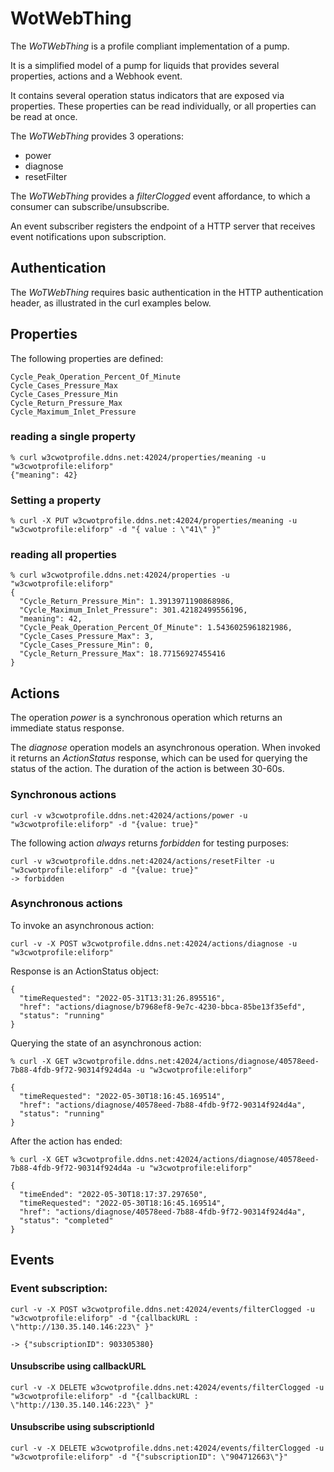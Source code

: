 
# WotWebThing

The *WoTWebThing* is a profile compliant implementation of a pump.

It is a simplified model of a pump for liquids that provides several properties, actions and a Webhook event.

It contains several operation status indicators that are exposed via properties.
These properties can be read individually, or all properties can be read at once.

The *WoTWebThing* provides 3 operations:
- power
- diagnose
- resetFilter

The *WoTWebThing* provides a *filterClogged* event affordance, to which a consumer can subscribe/unsubscribe.

An event subscriber registers the endpoint of a HTTP server that receives event notifications upon subscription.

## Authentication

The *WoTWebThing* requires basic authentication in the HTTP authentication header, as illustrated in the curl examples below.

## Properties

The following properties are defined:

```
Cycle_Peak_Operation_Percent_Of_Minute
Cycle_Cases_Pressure_Max
Cycle_Cases_Pressure_Min
Cycle_Return_Pressure_Max
Cycle_Maximum_Inlet_Pressure
```

### reading a single property
```
% curl w3cwotprofile.ddns.net:42024/properties/meaning -u "w3cwotprofile:eliforp"
{"meaning": 42}
```

### Setting a property

```
% curl -X PUT w3cwotprofile.ddns.net:42024/properties/meaning -u "w3cwotprofile:eliforp" -d "{ value : \"41\" }"
```


### reading all properties

```
% curl w3cwotprofile.ddns.net:42024/properties -u "w3cwotprofile:eliforp" 
{
  "Cycle_Return_Pressure_Min": 1.3913971190868986,
  "Cycle_Maximum_Inlet_Pressure": 301.42182499556196,
  "meaning": 42,
  "Cycle_Peak_Operation_Percent_Of_Minute": 1.5436025961821986,
  "Cycle_Cases_Pressure_Max": 3,
  "Cycle_Cases_Pressure_Min": 0,
  "Cycle_Return_Pressure_Max": 18.77156927455416
}
```

## Actions

The operation *power* is a synchronous operation which returns an immediate status response.

The *diagnose* operation models an asynchronous operation. When invoked it returns an *ActionStatus* response, which can be used for querying the status of the action. The duration of the action is between 30-60s.

### Synchronous actions
```
curl -v w3cwotprofile.ddns.net:42024/actions/power -u "w3cwotprofile:eliforp" -d "{value: true}"  
```

The following action *always* returns *forbidden* for testing purposes:
```
curl -v w3cwotprofile.ddns.net:42024/actions/resetFilter -u "w3cwotprofile:eliforp" -d "{value: true}"   
-> forbidden
``` 

### Asynchronous actions

To invoke an asynchronous action:
```
curl -v -X POST w3cwotprofile.ddns.net:42024/actions/diagnose -u "w3cwotprofile:eliforp"
```

Response is an ActionStatus object:
```
{
  "timeRequested": "2022-05-31T13:31:26.895516",
  "href": "actions/diagnose/b7968ef8-9e7c-4230-bbca-85be13f35efd",
  "status": "running"
}
```

Querying the state of an asynchronous action:
```
% curl -X GET w3cwotprofile.ddns.net:42024/actions/diagnose/40578eed-7b88-4fdb-9f72-90314f924d4a -u "w3cwotprofile:eliforp"

{
  "timeRequested": "2022-05-30T18:16:45.169514",
  "href": "actions/diagnose/40578eed-7b88-4fdb-9f72-90314f924d4a",
  "status": "running"
}
```

After the action has ended:

```
% curl -X GET w3cwotprofile.ddns.net:42024/actions/diagnose/40578eed-7b88-4fdb-9f72-90314f924d4a -u "w3cwotprofile:eliforp"

{
  "timeEnded": "2022-05-30T18:17:37.297650",
  "timeRequested": "2022-05-30T18:16:45.169514",
  "href": "actions/diagnose/40578eed-7b88-4fdb-9f72-90314f924d4a",
  "status": "completed"
}
```

## Events

### Event subscription:
```
curl -v -X POST w3cwotprofile.ddns.net:42024/events/filterClogged -u "w3cwotprofile:eliforp" -d "{callbackURL : \"http://130.35.140.146:223\" }"

-> {"subscriptionID": 903305380}
```
#### Unsubscribe using callbackURL 
```
curl -v -X DELETE w3cwotprofile.ddns.net:42024/events/filterClogged -u "w3cwotprofile:eliforp" -d "{callbackURL : \"http://130.35.140.146:223\" }"
```
#### Unsubscribe using subscriptionId
```
curl -v -X DELETE w3cwotprofile.ddns.net:42024/events/filterClogged -u "w3cwotprofile:eliforp" -d "{"subscriptionID": \"904712663\"}" 

```
